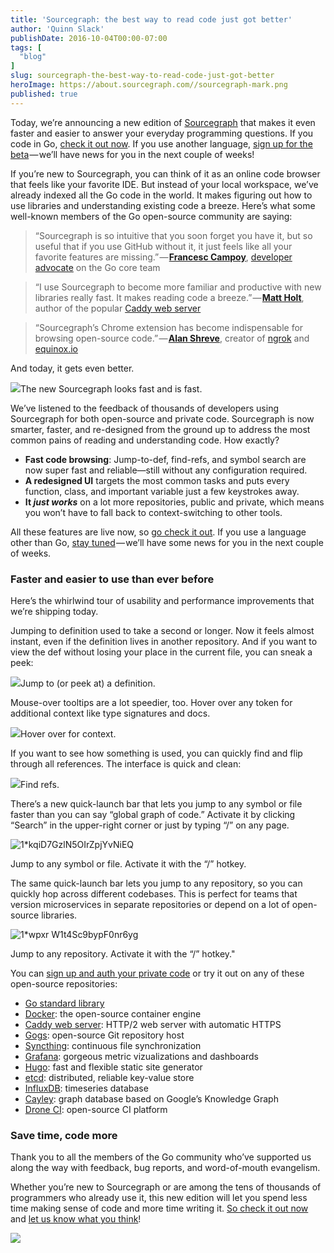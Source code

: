 ```yaml
---
title: 'Sourcegraph: the best way to read code just got better'
author: 'Quinn Slack'
publishDate: 2016-10-04T00:00-07:00
tags: [
  "blog"
]
slug: sourcegraph-the-best-way-to-read-code-just-got-better
heroImage: https://about.sourcegraph.com//sourcegraph-mark.png
published: true
---
```




Today, we’re announcing a new edition of [Sourcegraph](https://sourcegraph.com) that makes it even faster and easier to answer your everyday programming questions. If you code in Go, [check it out now](https://sourcegraph.com/github.com/golang/go/-/blob/src/net/http/request.go#L690). If you use another language, [sign up for the beta](https://sourcegraph.com/beta) — we’ll have news for you in the next couple of weeks!

If you’re new to Sourcegraph, you can think of it as an online code browser that feels like your favorite IDE. But instead of your local workspace, we’ve already indexed all the Go code in the world. It makes figuring out how to use libraries and understanding existing code a breeze. Here’s what some well-known members of the Go open-source community are saying:

> “Sourcegraph is so intuitive that you soon forget you have it, but so useful that if you use GitHub without it, it just feels like all your favorite features are missing.” — [**Francesc Campoy**](https://twitter.com/francesc), [developer advocate](https://talks.golang.org/2016/state-of-go.slide#1) on the Go core team

> “I use Sourcegraph to become more familiar and productive with new libraries really fast. It makes reading code a breeze.” — [**Matt Holt**](https://twitter.com/mholt6), author of the popular [Caddy web server](https://caddyserver.com/)

> “Sourcegraph’s Chrome extension has become indispensable for browsing open-source code.” — [**Alan Shreve**](https://twitter.com/inconshreveable), creator of [ngrok](https://ngrok.com/) and [equinox.io](https://equinox.io/)

And today, it gets even better.

[![](https://cdn-images-1.medium.com/max/1000/1*2z6i2J80rgW2he1LkNECBg.png)](https://sourcegraph.com/github.com/golang/go/-/blob/src/net/http/request.go#L690)The new Sourcegraph looks fast and is fast.

We’ve listened to the feedback of thousands of developers using Sourcegraph for both open-source and private code. Sourcegraph is now smarter, faster, and re-designed from the ground up to address the most common pains of reading and understanding code. How exactly?

*   **Fast code browsing**: Jump-to-def, find-refs, and symbol search are now super fast and reliable—still without any configuration required.
*   **A redesigned UI** targets the most common tasks and puts every function, class, and important variable just a few keystrokes away.
*   **It _just works_** on a lot more repositories, public and private, which means you won’t have to fall back to context-switching to other tools.

All these features are live now, so [go check it out](https://sourcegraph.com). If you use a language other than Go, [stay tuned](https://sourcegraph.com/beta) — we’ll have some news for you in the next couple of weeks.

### Faster and easier to use than ever before

Here’s the whirlwind tour of usability and performance improvements that we’re shipping today.

Jumping to definition used to take a second or longer. Now it feels almost instant, even if the definition lives in another repository. And if you want to view the def without losing your place in the current file, you can sneak a peek:

[![](https://cdn-images-1.medium.com/max/1000/1*YKL6ATBcOKIDiXYUsUdGEQ.png)](https://sourcegraph.com/github.com/golang/go/-/blob/src/net/http/request.go#L690)Jump to (or peek at) a definition.

Mouse-over tooltips are a lot speedier, too. Hover over any token for additional context like type signatures and docs.

[![](https://cdn-images-1.medium.com/max/1000/1*Vk6X1iUny_jkuspHJNkiAw.png)](https://sourcegraph.com/github.com/golang/go/-/blob/src/net/http/request.go#L690)Hover over for context.

If you want to see how something is used, you can quickly find and flip through all references. The interface is quick and clean:

[![](https://cdn-images-1.medium.com/max/1000/1*e31UMNeXH2iZjneS2bbUkg.png)](https://sourcegraph.com/github.com/golang/go/-/blob/src/net/http/request.go#L690)Find refs.

There’s a new quick-launch bar that lets you jump to any symbol or file faster than you can say “global graph of code.” Activate it by clicking “Search” in the upper-right corner or just by typing “/” on any page.

![1*kqiD7GzlN5OIrZpjYvNiEQ](//images.contentful.com/le3mxztn6yoo/5gZ2HHuMMMuKgO0muUoWE2/dace479f83af5083e4cd5d8ac1e026ad/1_kqiD7GzlN5OIrZpjYvNiEQ.png)

Jump to any symbol or file. Activate it with the “/” hotkey.

The same quick-launch bar lets you jump to any repository, so you can quickly hop across different codebases. This is perfect for teams that version microservices in separate repositories or depend on a lot of open-source libraries.

![1*wpxr W1t4Sc9bypF0nr6yg](//images.contentful.com/le3mxztn6yoo/6wM2TW2kRa6SUSmouqgk86/0750c5b9ada72248f3171d40d8fc26a3/1_wpxr_W1t4Sc9bypF0nr6yg.png)

Jump to any repository. Activate it with the “/” hotkey."

You can [sign up and auth your private code](https://sourcegraph.com/join) or try it out on any of these open-source repositories:

*   [Go standard library](https://sourcegraph.com/github.com/golang/go/-/blob/src/fmt/print.go#L189)
*   [Docker](https://sourcegraph.com/github.com/docker/docker/-/blob/cmd/docker/docker.go#L68): the open-source container engine
*   [Caddy web server](https://sourcegraph.com/github.com/mholt/caddy/-/blob/caddy.go#L773:6): HTTP/2 web server with automatic HTTPS
*   [Gogs](https://sourcegraph.com/github.com/gogits/gogs/-/blob/models/repo.go#L153:6): open-source Git repository host
*   [Syncthing](https://sourcegraph.com/github.com/syncthing/syncthing/-/blob/cmd/syncthing/main.go#L283): continuous file synchronization
*   [Grafana](https://sourcegraph.com/github.com/grafana/grafana/-/blob/pkg/cmd/grafana-cli/main.go): gorgeous metric vizualizations and dashboards
*   [Hugo](https://sourcegraph.com/github.com/spf13/hugo/-/blob/main.go#L24): fast and flexible static site generator
*   [etcd](https://sourcegraph.com/github.com/coreos/etcd/-/blob/etcdserver/v3_server.go#L145): distributed, reliable key-value store
*   [InfluxDB](https://sourcegraph.com/github.com/influxdata/influxdb/-/blob/cmd/influx/main.go#L36): timeseries database
*   [Cayley](https://sourcegraph.com/github.com/cayleygraph/cayley/-/blob/cmd/cayley/cayley.go#L155): graph database based on Google’s Knowledge Graph
*   [Drone CI](https://sourcegraph.com/github.com/drone/drone/-/blob/client/client.go#L11): open-source CI platform

### Save time, code more

Thank you to all the members of the Go community who’ve supported us along the way with feedback, bug reports, and word-of-mouth evangelism.

Whether you’re new to Sourcegraph or are among the tens of thousands of programmers who already use it, this new edition will let you spend less time making sense of code and more time writing it. [So check it out now](https://sourcegraph.com/github.com/golang/go/-/blob/src/bytes/buffer.go#L17) and [let us know what you think](https://twitter.com/srcgraph)!

[![](https://cdn-images-1.medium.com/max/800/1*Hw9u6TmGEpKxyBW_WApmrw.png)](https://sourcegraph.com)
